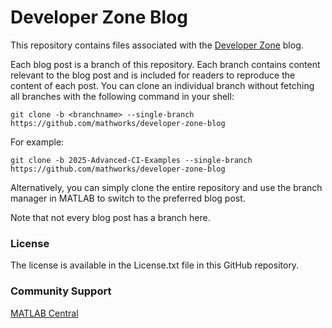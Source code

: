 # Developer Zone Blog 
This repository contains files associated with the [Developer Zone](https://blogs.mathworks.com/developer/) blog.

Each blog post is a branch of this repository. Each branch contains content 
relevant to the blog post and is included for readers to reproduce the 
content of each post. You can clone an individual branch without fetching all 
branches with the following command in your shell:

```
git clone -b <branchname> --single-branch https://github.com/mathworks/developer-zone-blog
```
For example:

```
git clone -b 2025-Advanced-CI-Examples --single-branch https://github.com/mathworks/developer-zone-blog
```

Alternatively, you can simply clone the entire repository and use the branch
manager in MATLAB to switch to the preferred blog post.

Note that not every blog post has a branch here.

### License

The license is available in the License.txt file in this GitHub repository.

### Community Support

[MATLAB Central](https://www.mathworks.com/matlabcentral)
